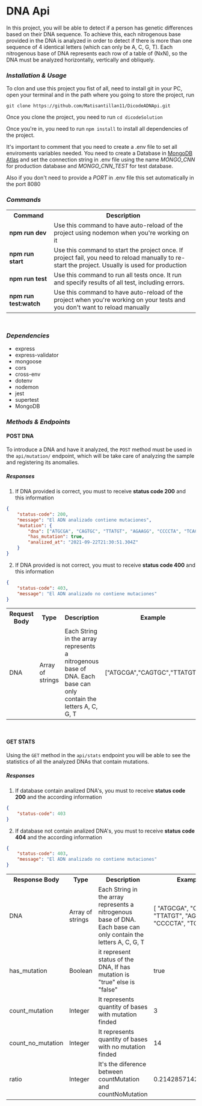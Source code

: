 # DNA Api

In this project, you will be able to detect if a person has genetic differences based on their DNA sequence.
To achieve this, each nitrogenous base provided in the DNA is analyzed in order to detect if there is more than one sequence of 4 identical letters (which can only be A, C, G, T).
Each nitrogenous base of DNA represents each row of a table of (NxN), so the DNA must be analyzed horizontally, vertically and obliquely.

### _Installation & Usage_

To clon and use this project you fist of all, need to install git in your PC, open your terminal and in the path where you going to store the project, run

`git clone https://github.com/Matisantillan11/DicodeADNApi.git`

Once you clone the project, you need to run
`cd dicodeSolution`

Once you're in, you need to run
`npm install` to install all dependencies of the project.

It's important to comment that you need to create a .env file to set all enviroments variables needed.
You need to create a Database in [MongoDB Atlas](http://https://www.mongodb.com/cloud/atlas/lp/try2?utm_content=controlaterms&utm_source=google&utm_campaign=gs_americas_argentina_search_core_brand_atlas_desktop&utm_term=mongodb%20atlas&utm_medium=cpc_paid_search&utm_ad=e&utm_ad_campaign_id=12212624305&gclid=Cj0KCQjwqKuKBhCxARIsACf4XuEPm6ru_BPRTIDo_DZoB4lONIsWV1I21gcch6IR0TzFAx9ZiTdj2xQaAlOmEALw_wcB 'MongoDB Atlas') and set the connection string in .env file using the name _MONGO_CNN_ for production database and _MONGO_CNN_TEST_ for test database.

Also if you don't need to provide a _PORT_ in .env file this set automatically in the port 8080

### _Commands_

<div style="margin-bottom: 50px" >
<table>
<tr><th>Command  </th>  <th> Description</th></tr>
<tr><td><b>npm run dev</b></td><td> Use this command to have auto-reload of the project using nodemon when you're working on it </td></tr>

<tr><td><b>npm run start</b></td><td> Use this command to start the project once. If project fail, you need to reload manually to re-start the project.
Usually is used for production </td></tr>

<tr><td><b>npm run test</b></td><td> Use this command to run all tests once. It run and specify results of all test, including errors.</td></tr>

<tr><td><b>npm run test:watch</b></td><td> Use this command to have auto-reload of the project when you're working on your tests and you don't want to reload manually</td></tr>

</table>
</div>

### _Dependencies_

- express
- express-validator
- mongoose
- cors
- cross-env
- dotenv
- nodemon
- jest
- supertest
- MongoDB

### _Methods & Endpoints_

#### POST DNA

To introduce a DNA and have it analyzed, the `POST` method must be used in the `api/mutation/` endpoint, which will be take care of analyzing the sample and registering its anomalies.

##### Responses

1.  If DNA provided is correct, you must to receive **status code 200** and this information

```json
{
	"status-code": 200,
	"message": "El ADN analizado contiene mutaciones",
	"mutation": {
		"dna": ["ATGCGA", "CAGTGC", "TTATGT", "AGAAGG", "CCCCTA", "TCACTG"],
		"has_mutation": true,
		"analized_at": "2021-09-22T21:30:51.304Z"
	}
}
```

2.  If DNA provided is not correct, you must to receive **status code 400** and this information

```json
{
	"status-code": 403,
	"message": "El ADN analizado no contiene mutaciones"
}
```

<div style="margin-bottom: 50px" >
<table>
<tr><th>Request Body</th> <th>   Type</th> <th> Description</th><th>   Example </th></tr>
<tr><td>DNA </td><td> Array of strings </td> <td>Each String in the array represents a nitrogenous base of DNA. Each base can only contain the letters A, C, G, T </td><td>  ["ATGCGA","CAGTGC","TTATGT"] </td></tr>
</table>
</div>

#### GET STATS

Using the `GET` method in the `api/stats` endpoint you will be able to see the statistics of all the analyzed DNAs that contain mutations.

##### Responses

1.  If database contain analized DNA's, you must to receive **status code 200** and the according information

```json
{
	"status-code": 403
}
```

2.  If database not contain analized DNA's, you must to receive **status code 404** and the according information

```json
{
	"status-code": 403,
	"message": "El ADN analizado no contiene mutaciones"
}
```

<div style="margin-bottom: 50px" >
<table>
<tr><th>Response Body</th> <th>   Type</th> <th> Description</th><th>   Example </th></tr>
<tr><td>DNA </td><td> Array of strings </td> <td>Each String in the array represents a nitrogenous base of DNA. Each base can only contain the letters A, C, G, T </td><td>  [
                "ATGCGA",
                "CAGTGC",
                "TTATGT",
                "AGAAGG",
                "CCCCTA",
                "TCACTG"
            ], </td></tr>

<tr><td>has_mutation </td><td> Boolean </td> <td>it represent status of the DNA, If has mutation is "true" else is "false"</td><td> true </td></tr>

<tr><td>count_mutation </td><td> Integer </td> <td>It represents quantity of bases with mutation finded</td><td>  3 </td></tr>

<tr><td>count_no_mutation </td><td> Integer </td> <td>It represents quantity of bases with no mutation finded</td><td>  14 </td></tr>

<tr><td> ratio </td><td> Integer </td> <td>It's the diference between countMutation and countNoMutation </td><td>   0.21428571428571427 </td></tr>
</table>
</div>
